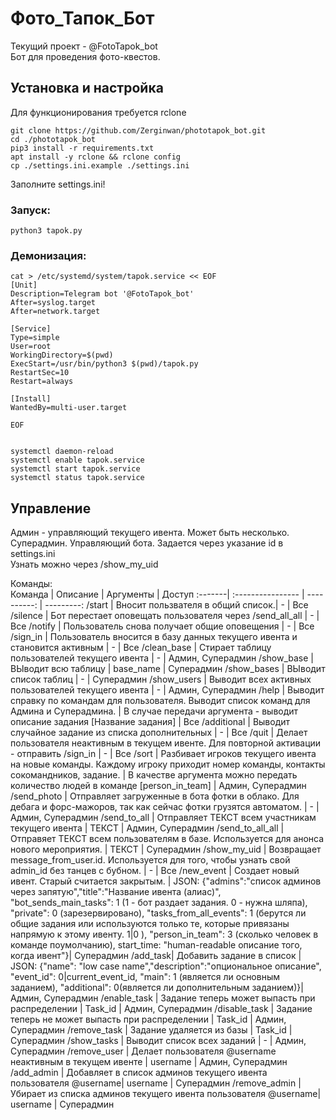 # Фото_Тапок_Бот  
Текущий проект - @FotoTapok_bot  
Бот для проведения фото-квестов.  

## Установка и настройка  

Для функционирования требуется rclone  
```
git clone https://github.com/Zerginwan/phototapok_bot.git
cd ./phototapok_bot
pip3 install -r requirements.txt
apt install -y rclone && rclone config
cp ./settings.ini.example ./settings.ini
```  
Заполните settings.ini!
### Запуск:  
```  
python3 tapok.py
```  
### Демонизация:  
```  
cat > /etc/systemd/system/tapok.service << EOF
[Unit]
Description=Telegram bot '@FotoTapok_bot'
After=syslog.target
After=network.target

[Service]
Type=simple
User=root
WorkingDirectory=$(pwd)
ExecStart=/usr/bin/python3 $(pwd)/tapok.py
RestartSec=10
Restart=always

[Install]
WantedBy=multi-user.target

EOF


systemctl daemon-reload
systemctl enable tapok.service
systemctl start tapok.service
systemctl status tapok.service
```  
## Управление  
Админ - управляющий текущего ивента. Может быть несколько.  
Суперадмин. Управляющий бота. Задается через указание id в settings.ini  
Узнать можно через /show_my_uid

Команды:  
Команда | Описание | Аргументы | Доступ
:-------| :---------------- | ----------: | ---------:
/start  | Вносит пользвателя в общий список.| - | Все
/silence  | Бот перестает оповещать пользователя через /send_all_all  | -       | Все
/notify   | Пользователь снова получает общие оповещения | -    | Все
/sign_in | Пользователь вносится в базу данных текущего ивента и становится активным | - | Все
/clean_base | Стирает таблицу пользователей текущего ивента | - | Админ, Суперадмин
/show_base | ВЫводит всю таблицу | base_name | Суперадмин
/show_bases | ВЫводит список таблиц | - | Суперадмин
/show_users | Выводит всех активных пользователей текущего ивента | - | Админ, Суперадмин
/help | Выводит справку по командам для пользователя. Выводит список команд для Админа и Суперадмина. |  В случае передачи аргумента - выводит описание задания [Название задания] | Все
/additional | Выводит случайное задание из списка дополнительных | - | Все
/quit | Делает пользователя неактивным в текущем ивенте. Для повторной активации - отправить /sign_in | - | Все
/sort | Разбивает игроков текущего ивента на новые команды. Каждому игроку приходит номер команды, контакты сокомандников, задание. | В качестве аргумента можно передать количество людей в команде  [person_in_team] | Админ, Суперадмин
/send_photo | Отправляет  загруженные в бота фотки в облако. Для дебага и форс-мажоров, так как сейчас фотки грузятся автоматом. | - | Админ, Суперадмин
/send_to_all | Отправляет ТЕКСТ всем участникам текущего ивента | ТЕКСТ | Админ, Суперадмин
/send_to_all_all | Отправяет ТЕКСТ всем пользователям в базе. Используется для анонса нового мероприятия. | ТЕКСТ | Суперадмин
/show_my_uid | Возвращает message_from_user.id. Используется для того, чтобы узнать свой admin_id  без танцев с бубном. | - | Все
/new_event | Создает новый ивент. Старый считается закрытым. | JSON: {"admins":"список админов через запятую","title":"Название ивента (алиас)", "bot_sends_main_tasks": 1 (1 - бот раздает задания. 0 - нужна шляпа), "private": 0 (зарезервировано), "tasks_from_all_events": 1 (берутся ли общие задания или используются только те, которые привязаны напрямую к этому ивенту. 1\|0 ), "person_in_team": 3 (сколько человек в команде поумолчанию), start_time: "human-readable описание того, когда ивент"}| Суперадмин
/add_task| Добавить задание в список | JSON: {"name": "low case name","description":"опциональное описание", "event_id": 0\|current_event_id, "main": 1 (является ли основным заданием), "additional": 0(является ли дополнительным заданием)}| Админ, Суперадмин
/enable_task | Задание теперь может выпасть при распределении | Task_id | Админ, Суперадмин
/disable_task | Задание теперь не может выпасть при распределении | Task_id | Админ, Суперадмин
/remove_task | Задание удаляется из базы | Task_id | Суперадмин
/show_tasks | Выводит список всех заданий | - | Админ, Суперадмин
/remove_user | Делает пользователя @username неактивным в текущем ивенте | username | Админ, Суперадмин
/add_admin | Добавляет в список админов текущего ивента пользователя @username| username | Суперадмин
/remove_admin |Убирает из списка админов текущего ивента пользователя @username| username | Суперадмин


